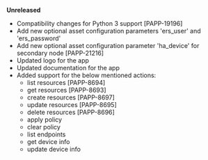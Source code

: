 **Unreleased**
* Compatibility changes for Python 3 support [PAPP-19196]
* Add new optional asset configuration parameters 'ers_user' and 'ers_password'
* Add new optional asset configuration parameter 'ha_device' for secondary node [PAPP-21216]
* Updated logo for the app
* Updated documentation for the app
* Added support for the below mentioned actions:
    + list resources [PAPP-8694]
    + get resources [PAPP-8693]
    + create resources [PAPP-8697]
    + update resources [PAPP-8695]
    + delete resources [PAPP-8696]
    + apply policy
    + clear policy
    + list endpoints
    + get device info
    + update device info
